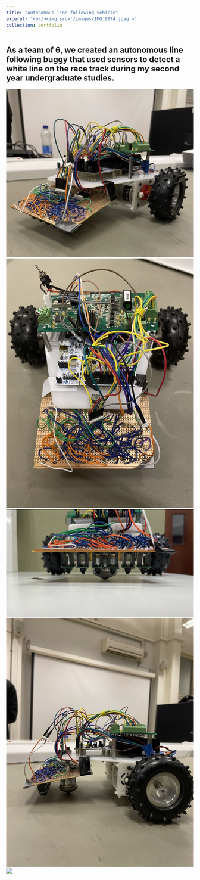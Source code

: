 ```yaml
---
title: "Autonomous line following vehicle"
excerpt: "<br/><img src='/images/IMG_9874.jpeg'>"
collection: portfolio
---
```

As a team of 6, we created an autonomous line following buggy that used sensors to detect a white line on the race track during my second year undergraduate studies.
---
<img src='/images/IMG_9874.jpeg'>
<img src='/images/Buggy_birdview.PNG'>
<img src='/images/Buggy_Front.jpeg'>
<img src='/images/Buggy_side.PNG'>
<img src='/images/Buggy.gif'>

